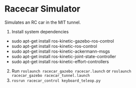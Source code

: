 Racecar Simulator
=================
Simulates an RC car in the MIT tunnel.
1. Install system dependencies
 - sudo apt-get install ros-kinetic-gazebo-ros-control
 - sudo apt-get install ros-kinetic-ros-control
 - sudo apt-get install ros-kinetic-ackermann-msgs
 - sudo apt-get install ros-kinetic-joint-state-controller
 - sudo apt-get install ros-kinetic-effort-controllers
2. Run `roslaunch racecar_gazebo racecar.launch` or `roslaunch racecar_gazebo racecar_tunnel.launch`
3. `rosrun racecar_control keyboard_teleop.py`
